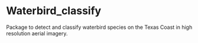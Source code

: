 # Waterbird_classify

Package to detect and classify waterbird species on the Texas Coast in high resolution aerial imagery. 
